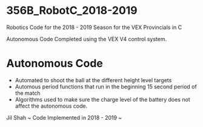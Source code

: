 # 356B_RobotC_2018-2019
Robotics Code for the 2018 - 2019 Season for the VEX Provincials in C 

Autonomous Code Completed using the VEX V4 control system.

# Autonomous Code 
* Automated to shoot the ball at the different height level targets 
* Automous period functions that run in the beginning 15 second period of the match
* Algorithms used to make sure the charge level of the battery does not affect the autonomous code.



Jil Shah
~ Code Implemented in 2018 - 2019 ~ 
